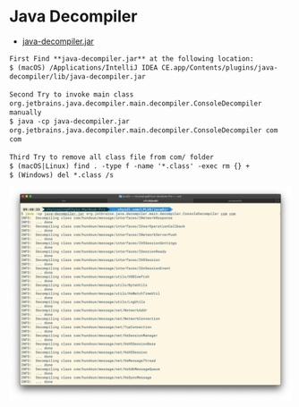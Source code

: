 Java Decompiler
===============

- [java-decompiler.jar](/root/java/javaPrj/java-decompiler.jar.removesuffix)

```
First Find **java-decompiler.jar** at the following location: 
$ (macOS) /Applications/IntelliJ IDEA CE.app/Contents/plugins/java-decompiler/lib/java-decompiler.jar

Second Try to invoke main class org.jetbrains.java.decompiler.main.decompiler.ConsoleDecompiler manually 
$ java -cp java-decompiler.jar org.jetbrains.java.decompiler.main.decompiler.ConsoleDecompiler com com 

Third Try to remove all class file from com/ folder
$ (macOS|Linux) find . -type f -name '*.class' -exec rm {} + 
$ (Windows) del *.class /s
```
![java-decompile png](/imgs/java/java-decompile.png?raw=true)
